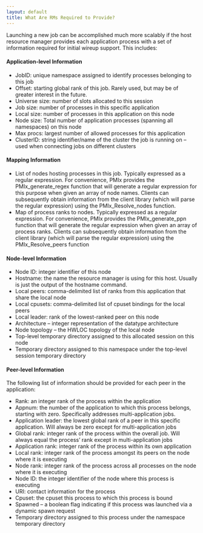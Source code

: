 ```yaml
---
layout: default
title: What Are RMs Required to Provide?
---
```


Launching a new job can be accomplished much more scalably if the host
resource manager provides each application process with a set of
information required for initial wireup support. This includes:

#### Application-level Information

-   JobID: unique namespace assigned to identify processes belonging to
    this job
-   Offset: starting global rank of this job. Rarely used, but may be of
    greater interest in the future.
-   Universe size: number of slots allocated to this session
-   Job size: number of processes in this specific application
-   Local size: number of processes in this application on this node
-   Node size: Total number of application processes (spanning all
    namespaces) on this node
-   Max procs: largest number of allowed processes for this application
-   ClusterID: string identifier/name of the cluster the job is running
    on – used when connecting jobs on different clusters

#### Mapping Information

-   List of nodes hosting processes in this job. Typically expressed as
    a regular expression. For convenience, PMIx provides the
    PMIx\_generate\_regex function that will generate a regular
    expression for this purpose when given an array of node names.
    Clients can subsequently obtain information from the client library
    (which will parse the regular expression) using the
    PMIx\_Resolve\_nodes function.
-   Map of process ranks to nodes. Typically expressed as a regular
    expression. For convenience, PMIx provides the PMIx\_generate\_ppn
    function that will generate the regular expression when given an
    array of process ranks. Clients can subsequently obtain information
    from the client library (which will parse the regular expression)
    using the PMIx\_Resolve\_peers function

#### Node-level Information

-   Node ID: integer identifier of this node
-   Hostname: the name the resource manager is using for this host.
    Usually is just the output of the hostname command.
-   Local peers: comma-delimited list of ranks from this application
    that share the local node
-   Local cpusets: comma-delimited list of cpuset bindings for the local
    peers
-   Local leader: rank of the lowest-ranked peer on this node
-   Architecture – integer representation of the datatype architecture
-   Node topology – the HWLOC topology of the local node
-   Top-level temporary directory assigned to this allocated session on
    this node
-   Temporary directory assigned to this namespace under the top-level
    session temporary directory

#### Peer-level Information

The following list of information should be provided for each peer in
the application:

-   Rank: an integer rank of the process within the application
-   Appnum: the number of the application to which this process belongs,
    starting with zero. Specifically addresses multi-application jobs.
-   Application leader: the lowest global rank of a peer in this
    specific application. Will always be zero except for
    multi-application jobs
-   Global rank: integer rank of the process within the overall job.
    Will always equal the process’ rank except in multi-application jobs
-   Application rank: integer rank of the process within its own
    application
-   Local rank: integer rank of the process amongst its peers on the
    node where it is executing
-   Node rank: integer rank of the process across all processes on the
    node where it is executing
-   Node ID: the integer identifier of the node where this process is
    executing
-   URI: contact information for the process
-   Cpuset: the cpuset this process to which this process is bound
-   Spawned – a boolean flag indicating if this process was launched via
    a dynamic spawn request
-   Temporary directory assigned to this process under the namespace
    temporary directory

